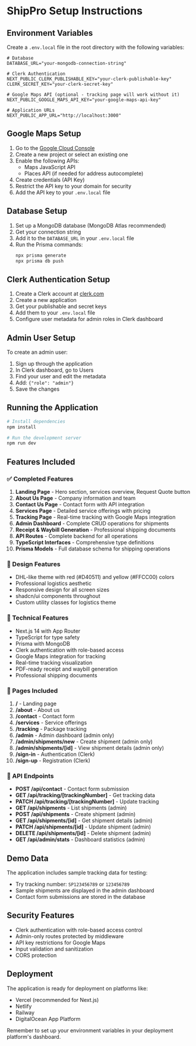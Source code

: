# ShipPro Setup Instructions

## Environment Variables

Create a `.env.local` file in the root directory with the following variables:

```env
# Database
DATABASE_URL="your-mongodb-connection-string"

# Clerk Authentication
NEXT_PUBLIC_CLERK_PUBLISHABLE_KEY="your-clerk-publishable-key"
CLERK_SECRET_KEY="your-clerk-secret-key"

# Google Maps API (optional - tracking page will work without it)
NEXT_PUBLIC_GOOGLE_MAPS_API_KEY="your-google-maps-api-key"

# Application URLs
NEXT_PUBLIC_APP_URL="http://localhost:3000"
```

## Google Maps Setup

1. Go to the [Google Cloud Console](https://console.cloud.google.com/)
2. Create a new project or select an existing one
3. Enable the following APIs:
   - Maps JavaScript API
   - Places API (if needed for address autocomplete)
4. Create credentials (API Key)
5. Restrict the API key to your domain for security
6. Add the API key to your `.env.local` file

## Database Setup

1. Set up a MongoDB database (MongoDB Atlas recommended)
2. Get your connection string
3. Add it to the `DATABASE_URL` in your `.env.local` file
4. Run the Prisma commands:
   ```bash
   npx prisma generate
   npx prisma db push
   ```

## Clerk Authentication Setup

1. Create a Clerk account at [clerk.com](https://clerk.com)
2. Create a new application
3. Get your publishable and secret keys
4. Add them to your `.env.local` file
5. Configure user metadata for admin roles in Clerk dashboard

## Admin User Setup

To create an admin user:

1. Sign up through the application
2. In Clerk dashboard, go to Users
3. Find your user and edit the metadata
4. Add: `{"role": "admin"}`
5. Save the changes

## Running the Application

```bash
# Install dependencies
npm install

# Run the development server
npm run dev
```

## Features Included

### ✅ Completed Features

1. **Landing Page** - Hero section, services overview, Request Quote button
2. **About Us Page** - Company information and team
3. **Contact Us Page** - Contact form with API integration
4. **Services Page** - Detailed service offerings with pricing
5. **Tracking Page** - Real-time tracking with Google Maps integration
6. **Admin Dashboard** - Complete CRUD operations for shipments
7. **Receipt & Waybill Generation** - Professional shipping documents
8. **API Routes** - Complete backend for all operations
9. **TypeScript Interfaces** - Comprehensive type definitions
10. **Prisma Models** - Full database schema for shipping operations

### 🎨 Design Features

- DHL-like theme with red (#D40511) and yellow (#FFCC00) colors
- Professional logistics aesthetic
- Responsive design for all screen sizes
- shadcn/ui components throughout
- Custom utility classes for logistics theme

### 🚀 Technical Features

- Next.js 14 with App Router
- TypeScript for type safety
- Prisma with MongoDB
- Clerk authentication with role-based access
- Google Maps integration for tracking
- Real-time tracking visualization
- PDF-ready receipt and waybill generation
- Professional shipping documents

### 📱 Pages Included

1. **/** - Landing page
2. **/about** - About us
3. **/contact** - Contact form
4. **/services** - Service offerings
5. **/tracking** - Package tracking
6. **/admin** - Admin dashboard (admin only)
7. **/admin/shipments/new** - Create shipment (admin only)
8. **/admin/shipments/[id]** - View shipment details (admin only)
9. **/sign-in** - Authentication (Clerk)
10. **/sign-up** - Registration (Clerk)

### 🔗 API Endpoints

- **POST /api/contact** - Contact form submission
- **GET /api/tracking/[trackingNumber]** - Get tracking data
- **PATCH /api/tracking/[trackingNumber]** - Update tracking
- **GET /api/shipments** - List shipments (admin)
- **POST /api/shipments** - Create shipment (admin)
- **GET /api/shipments/[id]** - Get shipment details (admin)
- **PATCH /api/shipments/[id]** - Update shipment (admin)
- **DELETE /api/shipments/[id]** - Delete shipment (admin)
- **GET /api/admin/stats** - Dashboard statistics (admin)

## Demo Data

The application includes sample tracking data for testing:
- Try tracking number: `SP123456789` or `123456789`
- Sample shipments are displayed in the admin dashboard
- Contact form submissions are stored in the database

## Security Features

- Clerk authentication with role-based access control
- Admin-only routes protected by middleware
- API key restrictions for Google Maps
- Input validation and sanitization
- CORS protection

## Deployment

The application is ready for deployment on platforms like:
- Vercel (recommended for Next.js)
- Netlify
- Railway
- DigitalOcean App Platform

Remember to set up your environment variables in your deployment platform's dashboard.
